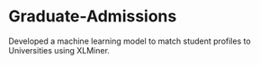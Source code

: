 # Graduate-Admissions
 Developed a machine learning model to match student profiles to Universities using XLMiner.
